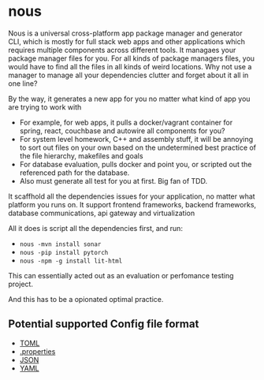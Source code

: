 # nous

Nous is a universal cross-platform app package manager and generator CLI, which is mostly for full stack web apps and other applications which requires multiple components across different tools.
It managaes your package manager files for you. For all kinds of package managers files, 
you would have to find all the files in all kinds of weird locations. Why not use a manager
to manage all your dependencies clutter and forget about it all in one line? 

By the way, it generates a new app for you no matter what kind of app you are trying to work with

- For example, for web apps, it pulls a docker/vagrant container for spring, react, couchbase and autowire all components for you?
- For system level homework, C++ and assembly stuff, it will be annoying to sort out files on your own based on the undetermined best practice of the file hierarchy, makefiles and goals 
- For database evaluation, pulls docker and point you, or scripted out the referenced path for the database.
- Also must generate all test for you at first. Big fan of TDD.

It scaffhold all the dependencies issues for your application, no matter what platform you runs on. 
It support frontend frameworks, backend frameworks, database communications, api gateway and virtualization

All it does is script all the dependencies first, and run:

- `nous -mvn install sonar`
- `nous -pip install pytorch` 
- `nous -npm -g install lit-html`

This can essentially acted out as an evaluation or perfomance testing project.

And this has to be a opionated optimal practice.

## Potential supported Config file format

- [TOML](https://en.wikipedia.org/wiki/TOML)
- [.properties](https://en.wikipedia.org/wiki/.properties)
- [JSON](https://en.wikipedia.org/wiki/JSON)
- [YAML](https://en.wikipedia.org/wiki/YAML) 

## 
